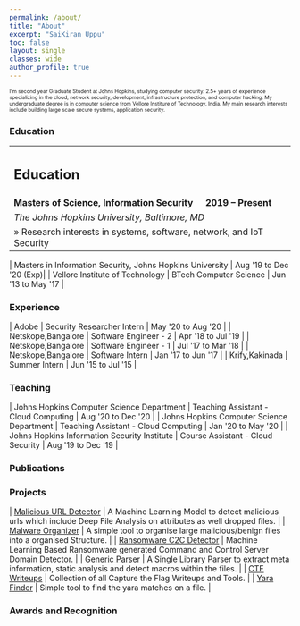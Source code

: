 ```yaml
---
permalink: /about/
title: "About"
excerpt: "SaiKiran Uppu"
toc: false
layout: single
classes: wide
author_profile: true
---
```


<style>
td, th { vertical-align:top;  }
th.org-right  { text-align: center;  }
th.org-left   { text-align: center;   }
th.org-center { text-align: center; }
td.org-right  { text-align: right;  }
td.org-left   { text-align: left;   }
td.org-center { text-align: center; }
.underline { text-decoration: underline; }
  
</style>

<p style="font-size: 0.65em;">
I'm second year Graduate Student at Johns Hopkins, studying computer security. 2.5+ years of experience specializing in the cloud, network security, development, infrastructure protection, and computer hacking. My undergraduate degree is in computer science from Vellore Institure of Technology, India. My main research interests include building large scale secure systems, application security.
</p>

### Education

<table cellspacing="0" cellpadding="1">

<colgroup>
<col class="org-left">

<col class="org-left">
</colgroup>
<tbody>
<tr>
<td class="org-left"><h2>Education</h2></td>
</tr>

<tr>
<td class="org-left"><b>Masters of Science, Information Security</b></td>
<td class="org-left"><b>2019 – Present</b></td>
</tr>

<tr>
<td class="org-left" colspan="2"><i>The Johns Hopkins University, Baltimore, MD</i></td>
</tr>

<tr>
<td class="org-left" colspan="2">» Research interests in systems, software, network, and IoT Security</td>
<td class="org-left">&nbsp;</td>
</tr>

</tbody>
</table>

| Masters in Information Security, Johns Hopkins University | Aug '19 to Dec '20 (Exp)|
| Vellore Institute of Technology | BTech Computer Science | Jun '13 to May '17 |


### Experience


| Adobe | Security Researcher Intern | May '20 to Aug '20 |
| Netskope,Bangalore | Software Engineer - 2 | Apr '18 to Jul '19 |
| Netskope,Bangalore | Software Engineer - 1 | Jul '17 to Mar '18 |
| Netskope,Bangalore | Software Intern | Jan '17 to Jun '17 |
| Krify,Kakinada | Summer Intern | Jun '15 to Jul '15 |

### Teaching



| Johns Hopkins Computer Science Department | Teaching Assistant - Cloud Computing | Aug '20 to Dec '20 | 
| Johns Hopkins Computer Science Department | Teaching Assistant - Cloud Computing | Jan '20 to May '20 | 
| Johns Hopkins Information Security Institute | Course Assistant - Cloud Security | Aug '19 to Dec '19 |

### Publications

### Projects

| [Malicious URL Detector](https://github.com/uppusaikiran/Malicious-URL-Detector) | A Machine Learning Model to detect malicious urls which include Deep File Analysis on attributes as well dropped files. |
| [Malware Organizer](https://github.com/uppusaikiran/malware-organiser) | A simple tool to organise large malicious/benign files into a organised Structure. |
| [Ransomware C2C Detector](https://github.com/uppusaikiran/ransom_c2c_detector) | Machine Learning Based Ransomware generated Command and Control Server Domain Detector. |
| [Generic Parser](https://github.com/uppusaikiran/generic-parser) | A Single Library Parser to extract meta information, static analysis and detect macros within the files. |
| [CTF Writeups](https://github.com/uppusaikiran/CTFWriteups) | Collection of all Capture the Flag Writeups and Tools. |
| [Yara Finder](https://github.com/uppusaikiran/yara-finder) | Simple tool to find the yara matches on a file. |

### Awards and Recognition

